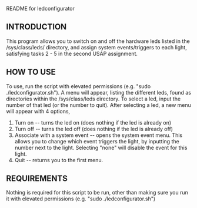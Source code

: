 README for ledconfigurator

INTRODUCTION
------------

This program allows you to switch on and off the hardware leds listed in the /sys/class/leds/ directory, 
and assign system events/triggers to each light, satisfying tasks 2 - 5 in the second USAP assignment.


HOW TO USE
----------

To use, run the script with elevated permissions (e.g. "sudo ./ledconfigurator.sh"). A menu will appear, listing the different leds, found as directories
within the /sys/class/leds directory. To select a led, input the number of that led (or the number to quit). After selecting a led, a  new menu will appear with 4 options,
1) Turn on -- turns the led on (does nothing if the led is already on)
2) Turn off -- turns the led off (does nothing if the led is already off)
3) Associate with a system event -- opens the system event menu. This allows you to change which event triggers the light, by inputting the number next to the light.
 Selecting "none" will disable the event for this light.
4) Quit  -- returns you to the first menu.

REQUIREMENTS
------------

Nothing is required for this script to be run, other than making sure you run it with elevated permissions (e.g. "sudo ./ledconfigurator.sh")

